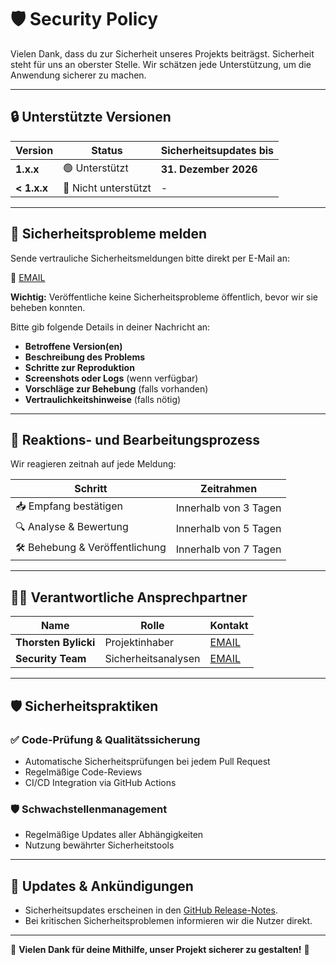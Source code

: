 # 🛡️ Security Policy

Vielen Dank, dass du zur Sicherheit unseres Projekts beiträgst. Sicherheit steht für uns an oberster Stelle. Wir schätzen jede Unterstützung, um die Anwendung sicherer zu machen.

---

## 🔒 Unterstützte Versionen

| Version     | Status               | Sicherheitsupdates bis |
| ----------- | -------------------- | ---------------------- |
| **1.x.x**   | 🟢 Unterstützt       | **31. Dezember 2026**  |
| **< 1.x.x** | 🔴 Nicht unterstützt | -                      |

---

## 📢 Sicherheitsprobleme melden

Sende vertrauliche Sicherheitsmeldungen bitte direkt per E-Mail an:

📧 [EMAIL](mailto:bylicki@mail.de)

**Wichtig:** Veröffentliche keine Sicherheitsprobleme öffentlich, bevor wir sie beheben konnten.

Bitte gib folgende Details in deiner Nachricht an:

* **Betroffene Version(en)**
* **Beschreibung des Problems**
* **Schritte zur Reproduktion**
* **Screenshots oder Logs** (wenn verfügbar)
* **Vorschläge zur Behebung** (falls vorhanden)
* **Vertraulichkeitshinweise** (falls nötig)

---

## 🚨 Reaktions- und Bearbeitungsprozess

Wir reagieren zeitnah auf jede Meldung:

| Schritt                         | Zeitrahmen            |
| ------------------------------- | --------------------- |
| 📥 Empfang bestätigen           | Innerhalb von 3 Tagen |
| 🔍 Analyse & Bewertung          | Innerhalb von 5 Tagen |
| 🛠️ Behebung & Veröffentlichung | Innerhalb von 7 Tagen |

---

## 🧑‍💻 Verantwortliche Ansprechpartner

| Name                 | Rolle               | Kontakt                                                   |
| -------------------- | ------------------- | --------------------------------------------------------- |
| **Thorsten Bylicki** | Projektinhaber      | [EMAIL](mailto:bylicki@mail.de)       |
| **Security Team**    | Sicherheitsanalysen | [EMAIL](mailto:bylicki@mail.de)       |

---

## 🛡️ Sicherheitspraktiken

### ✅ Code-Prüfung & Qualitätssicherung

* Automatische Sicherheitsprüfungen bei jedem Pull Request
* Regelmäßige Code-Reviews
* CI/CD Integration via GitHub Actions

### 🛡️ Schwachstellenmanagement

* Regelmäßige Updates aller Abhängigkeiten
* Nutzung bewährter Sicherheitstools

---

## 📌 Updates & Ankündigungen

* Sicherheitsupdates erscheinen in den [GitHub Release-Notes](https://github.com/bylickilabs/system-diagnose-tool/releases).
* Bei kritischen Sicherheitsproblemen informieren wir die Nutzer direkt.

---

🙏 **Vielen Dank für deine Mithilfe, unser Projekt sicherer zu gestalten!** 🙌

